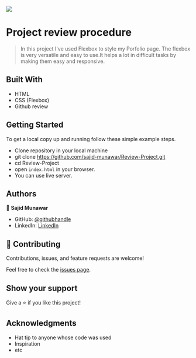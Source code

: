 ![](https://img.shields.io/badge/Microverse-blueviolet)

# Project review procedure

> In this project I've used Flexbox to style my Porfolio page. The flexbox is very versatile and easy to use.It helps a lot in difficult tasks by making them easy and responsive.


## Built With

- HTML
- CSS (Flexbox)
- Github review




## Getting Started

To get a local copy up and running follow these simple example steps.

- Clone repository in your local machine 
- git clone https://github.com/sajid-munawar/Review-Project.git
- cd Review-Project
- open `index.html` in your browser.
- You can use live server.



## Authors

👤 **Sajid Munawar**

- GitHub: [@githubhandle](https://github.com/sajid-munawar)
- LinkedIn: [LinkedIn](https://www.linkedin.com/in/sajid-munawar-41ba26180/)


## 🤝 Contributing

Contributions, issues, and feature requests are welcome!

Feel free to check the [issues page](../../issues/).

## Show your support

Give a ⭐️ if you like this project!

## Acknowledgments
- Hat tip to anyone whose code was used
- Inspiration
- etc

